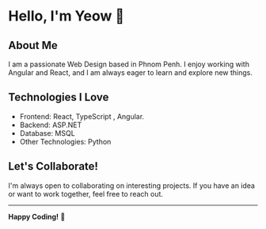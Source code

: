 # Hello, I'm Yeow 👋

## About Me

I am a passionate Web Design based in Phnom Penh. I enjoy working with Angular and React, and I am always eager to learn and explore new things.

## Technologies I Love

- Frontend: React, TypeScript , Angular. 
- Backend: ASP.NET
- Database: MSQL
- Other Technologies: Python 


## Let's Collaborate!

I'm always open to collaborating on interesting projects. If you have an idea or want to work together, feel free to reach out.

---

**Happy Coding!** 🚀
